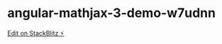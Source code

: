 # angular-mathjax-3-demo-w7udnn

[Edit on StackBlitz ⚡️](https://stackblitz.com/edit/angular-mathjax-3-demo-w7udnn)